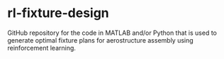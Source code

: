 # rl-fixture-design
GitHub repository for the code in MATLAB and/or Python that is used to generate optimal fixture plans for aerostructure assembly using reinforcement learning. 
